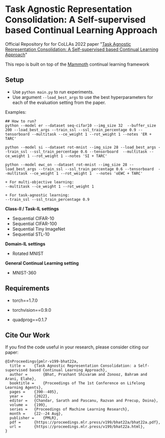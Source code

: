 # Task Agnostic Representation Consolidation: A Self-supervised based Continual Learning Approach 
Official Repository for for CoLLAs 2022 paper "[Task Agnostic Representation Consolidation: A Self-supervised based Continual Learning Approach](https://arxiv.org/abs/2207.06267)"

This repo is built on top of the [Mammoth](https://github.com/aimagelab/mammoth) continual learning framework

## Setup

+ Use `python main.py` to run experiments.
+ Use argument `--load_best_args` to use the best hyperparameters for each of the evaluation setting from the paper.

 Examples:
    
    ## How to run?
    python --model er --dataset seq-cifar10 --img_size 32  --buffer_size 200 --load_best_args --train_ssl --ssl_train_percentage 0.9 --tensorboard --multitask --ce_weight 1 --rot_weight 1 --notes 'ER + TARC'

    python --model si --dataset rot-mnist --img_size 28 --load_best_args --train_ssl --ssl_train_percentage 0.6 --tensorboard  --multitask --ce_weight 1 --rot_weight 1 --notes 'SI + TARC'

    python --model ewc_on --dataset rot-mnist --img_size 28 --load_best_args --train_ssl --ssl_train_percentage 0.6 --tensorboard  --multitask --ce_weight 1 --rot_weight 1  --notes 'oEWC + TARC'
 
    + For multi-objective learning:
    --multitask --ce_weight 1 --rot_weight 1
 
    + For task-agnostic learning:
    --train_ssl --ssl_train_percentage 0.9
    
    

**Class-Il / Task-IL settings**

+ Sequential CIFAR-10
+ Sequential CIFAR-100
+ Sequential Tiny ImageNet
+ Sequential STL-10

**Domain-IL settings**

+ Rotated MNIST

**General Continual Learning setting**

+ MNIST-360

## Requirements

- torch==1.7.0

- torchvision==0.9.0 

- quadprog==0.1.7


## Cite Our Work

If you find the code useful in your research, please consider citing our paper:


    @InProceedings{pmlr-v199-bhat22a,
      title = 	 {Task Agnostic Representation Consolidation: a Self-supervised based Continual Learning Approach},
      author =       {Bhat, Prashant Shivaram and Zonooz, Bahram and Arani, Elahe},
      booktitle = 	 {Proceedings of The 1st Conference on Lifelong Learning Agents},
      pages = 	 {390--405},
      year = 	 {2022},
      editor = 	 {Chandar, Sarath and Pascanu, Razvan and Precup, Doina},
      volume = 	 {199},
      series = 	 {Proceedings of Machine Learning Research},
      month = 	 {22--24 Aug},
      publisher =    {PMLR},
      pdf = 	 {https://proceedings.mlr.press/v199/bhat22a/bhat22a.pdf},
      url = 	 {https://proceedings.mlr.press/v199/bhat22a.html},
    }

